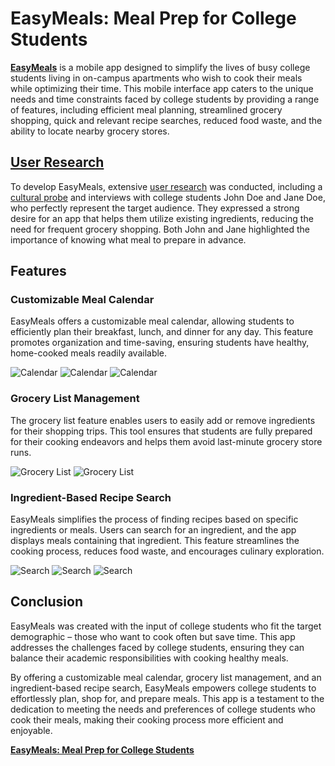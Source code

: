 # EasyMeals: Meal Prep for College Students

**[EasyMeals](https://www.figma.com/proto/d3grPInkYXJZabTRPOidNp/Individual-Assignment-2?node-id=6-1162&starting-point-node-id=6%3A1162&mode=design&t=m1j8zA6oGlhjS1NE-1)** is a mobile app designed to simplify the lives of busy college students living in on-campus apartments who wish to cook their meals while optimizing their time. This mobile interface app caters to the unique needs and time constraints faced by college students by providing a range of features, including efficient meal planning, streamlined grocery shopping, quick and relevant recipe searches, reduced food waste, and the ability to locate nearby grocery stores.

## [User Research](research)

To develop EasyMeals, extensive [user research](research) was conducted, including a [cultural probe](research) and interviews with college students John Doe and Jane Doe, who perfectly represent the target audience. They expressed a strong desire for an app that helps them utilize existing ingredients, reducing the need for frequent grocery shopping. Both John and Jane highlighted the importance of knowing what meal to prepare in advance.

## Features

### Customizable Meal Calendar

EasyMeals offers a customizable meal calendar, allowing students to efficiently plan their breakfast, lunch, and dinner for any day. This feature promotes organization and time-saving, ensuring students have healthy, home-cooked meals readily available.

![Calendar](figures/calendar1.png)
![Calendar](figures/calendar2.png)
![Calendar](figures/calendar3.png)

### Grocery List Management

The grocery list feature enables users to easily add or remove ingredients for their shopping trips. This tool ensures that students are fully prepared for their cooking endeavors and helps them avoid last-minute grocery store runs.

![Grocery List](figures/todo1.png)
![Grocery List](figures/todo2.png)

### Ingredient-Based Recipe Search

EasyMeals simplifies the process of finding recipes based on specific ingredients or meals. Users can search for an ingredient, and the app displays meals containing that ingredient. This feature streamlines the cooking process, reduces food waste, and encourages culinary exploration.

![Search](figures/search1.png)
![Search](figures/search2.png)
![Search](figures/search3.png)

## Conclusion

EasyMeals was created with the input of college students who fit the target demographic – those who want to cook often but save time. This app addresses the challenges faced by college students, ensuring they can balance their academic responsibilities with cooking healthy meals.

By offering a customizable meal calendar, grocery list management, and an ingredient-based recipe search, EasyMeals empowers college students to effortlessly plan, shop for, and prepare meals. This app is a testament to the dedication to meeting the needs and preferences of college students who cook their meals, making their cooking process more efficient and enjoyable.

**[EasyMeals: Meal Prep for College Students](https://www.figma.com/proto/d3grPInkYXJZabTRPOidNp/Individual-Assignment-2?node-id=6-1162&starting-point-node-id=6%3A1162&mode=design&t=m1j8zA6oGlhjS1NE-1)**
